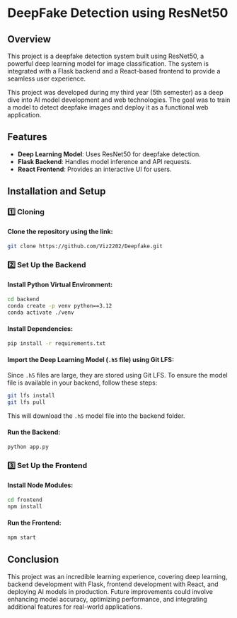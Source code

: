 # DeepFake Detection using ResNet50

## Overview
This project is a deepfake detection system built using ResNet50, a powerful deep learning model for image classification. The system is integrated with a Flask backend and a React-based frontend to provide a seamless user experience.

This project was developed during my third year (5th semester) as a deep dive into AI model development and web technologies. The goal was to train a model to detect deepfake images and deploy it as a functional web application.

## Features
- **Deep Learning Model**: Uses ResNet50 for deepfake detection.
- **Flask Backend**: Handles model inference and API requests.
- **React Frontend**: Provides an interactive UI for users.

## Installation and Setup

### **1️⃣ Cloning**
#### Clone the repository using the link:
```sh
git clone https://github.com/Viz2202/Deepfake.git
```

### **2️⃣ Set Up the Backend**
#### Install Python Virtual Environment:
```sh
cd backend
conda create -p venv python==3.12
conda activate ./venv
```
#### Install Dependencies:
```sh
pip install -r requirements.txt
```
#### Import the Deep Learning Model (`.h5` file) using Git LFS:
Since `.h5` files are large, they are stored using Git LFS. To ensure the model file is available in your backend, follow these steps:
```sh
git lfs install
git lfs pull
```
This will download the `.h5` model file into the backend folder.

#### Run the Backend:
```sh
python app.py
```

### **3️⃣ Set Up the Frontend**
#### Install Node Modules:
```sh
cd frontend
npm install
```
#### Run the Frontend:
```sh
npm start
```

## Conclusion
This project was an incredible learning experience, covering deep learning, backend development with Flask, frontend development with React, and deploying AI models in production. Future improvements could involve enhancing model accuracy, optimizing performance, and integrating additional features for real-world applications.
